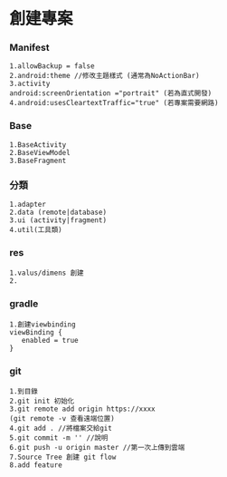 # 創建專案

### Manifest
```
1.allowBackup = false
2.android:theme //修改主題樣式 (通常為NoActionBar)
3.activity 
android:screenOrientation ="portrait" (若為直式開發)
4.android:usesCleartextTraffic="true" (若專案需要網路)

```
### Base
```
1.BaseActivity
2.BaseViewModel
3.BaseFragment
```
### 分類
```
1.adapter
2.data (remote|database)
3.ui (activity|fragment)
4.util(工具類)
```
### res
```
1.valus/dimens 創建
2.
```
### gradle
```
1.創建viewbinding
viewBinding {
   enabled = true
}
```
### git
```
1.到目錄
2.git init 初始化
3.git remote add origin https://xxxx
(git remote -v 查看遠端位置)
4.git add . //將檔案交給git 
5.git commit -m '' //說明
6.git push -u origin master //第一次上傳到雲端
7.Source Tree 創建 git flow
8.add feature
```
